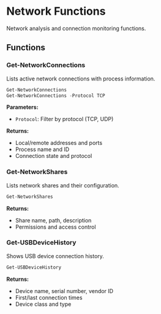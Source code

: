 # Network Functions

Network analysis and connection monitoring functions.

## Functions

### Get-NetworkConnections

Lists active network connections with process information.

```powershell
Get-NetworkConnections
Get-NetworkConnections -Protocol TCP
```

**Parameters:**

- `Protocol`: Filter by protocol (TCP, UDP)

**Returns:**

- Local/remote addresses and ports
- Process name and ID
- Connection state and protocol

### Get-NetworkShares

Lists network shares and their configuration.

```powershell
Get-NetworkShares
```

**Returns:**

- Share name, path, description
- Permissions and access control

### Get-USBDeviceHistory

Shows USB device connection history.

```powershell
Get-USBDeviceHistory
```

**Returns:**

- Device name, serial number, vendor ID
- First/last connection times
- Device class and type